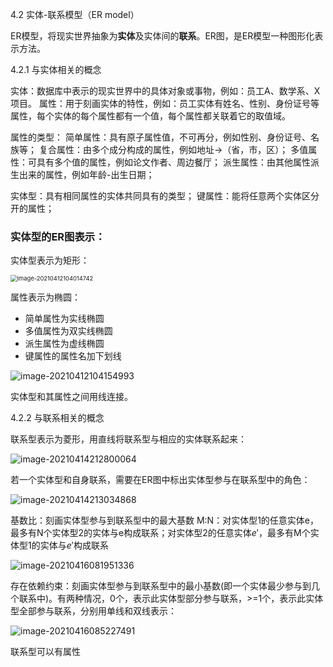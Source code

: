 4.2 实体-联系模型（ER model）

ER模型，将现实世界抽象为**实体**及实体间的**联系**。ER图，是ER模型一种图形化表示方法。

4.2.1 与实体相关的概念

实体：数据库中表示的现实世界中的具体对象或事物，例如：员工A、数学系、X项目。
属性：用于刻画实体的特性，例如：员工实体有姓名、性别、身份证号等属性，每个实体的每个属性都有一个值，每个属性都关联着它的取值域。

属性的类型：
简单属性：具有原子属性值，不可再分，例如性别、身份证号、名族等；
复合属性：由多个成分构成的属性，例如地址→（省，市，区）；
多值属性：可具有多个值的属性，例如论文作者、周边餐厅；
派生属性：由其他属性派生出来的属性，例如年龄-出生日期；

实体型：具有相同属性的实体共同具有的类型；
键属性：能将任意两个实体区分开的属性；

### 实体型的ER图表示：

实体型表示为矩形：

<img src="https://i.loli.net/2021/04/12/yiunmOdClt1Hzw4.png" alt="image-20210412104014742" style="zoom:67%;" />

属性表示为椭圆：

* 简单属性为实线椭圆
* 多值属性为双实线椭圆
* 派生属性为虚线椭圆
* 键属性的属性名加下划线

![image-20210412104154993](https://i.loli.net/2021/04/12/2MBSCZGEyW5PlAc.png)

实体型和其属性之间用线连接。

4.2.2 与联系相关的概念

联系型表示为菱形，用直线将联系型与相应的实体联系起来：

![image-20210414212800064](https://i.loli.net/2021/04/14/QNJkYZjbmsuVAhg.png)

若一个实体型和自身联系，需要在ER图中标出实体型参与在联系型中的角色：

![image-20210414213034868](https://i.loli.net/2021/04/14/8UDWqnSbwQTeLjt.png)

基数比：刻画实体型参与到联系型中的最大基数
M:N：对实体型1的任意实体e，最多有N个实体型2的实体与e构成联系；对实体型2的任意实体$e'$，最多有M个实体型1的实体与$e'$构成联系

![image-20210416081951336](https://i.loli.net/2021/04/16/BPErotvuhnkSyi1.png)

存在依赖约束：刻画实体型参与到联系型中的最小基数(即一个实体最少参与到几个联系中)。有两种情况，0个，表示此实体型部分参与联系，>=1个，表示此实体型全部参与联系，分别用单线和双线表示：

![image-20210416085227491](https://i.loli.net/2021/04/16/JPChGNlfMrHwtEj.png)

联系型可以有属性
